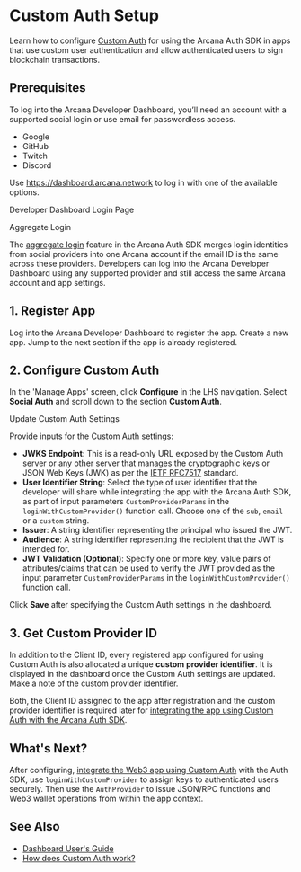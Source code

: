 # Custom Auth Setup

Learn how to configure [Custom Auth](../../concepts/authtype/custom-auth/) for using the Arcana Auth SDK in apps that use custom user authentication and allow authenticated users to sign blockchain transactions.

## Prerequisites

To log into the Arcana Developer Dashboard, you’ll need an account with a supported social login or use email for passwordless access.

- Google
- GitHub
- Twitch
- Discord

Use <https://dashboard.arcana.network> to log in with one of the available options.

Developer Dashboard Login Page

Aggregate Login

The [aggregate login](../../concepts/aggregatelogin/) feature in the Arcana Auth SDK merges login identities from social providers into one Arcana account if the email ID is the same across these providers. Developers can log into the Arcana Developer Dashboard using any supported provider and still access the same Arcana account and app settings.

## 1. Register App

Log into the Arcana Developer Dashboard to register the app. Create a new app. Jump to the next section if the app is already registered.

## 2. Configure Custom Auth

In the 'Manage Apps' screen, click **Configure** in the LHS navigation. Select **Social Auth** and scroll down to the section **Custom Auth**.

Update Custom Auth Settings

Provide inputs for the Custom Auth settings:

- **JWKS Endpoint**: This is a read-only URL exposed by the Custom Auth server or any other server that manages the cryptographic keys or JSON Web Keys (JWK) as per the [IETF RFC7517](https://datatracker.ietf.org/doc/html/rfc7517) standard.
- **User Identifier String**: Select the type of user identifier that the developer will share while integrating the app with the Arcana Auth SDK, as part of input parameters `CustomProviderParams` in the `loginWithCustomProvider()` function call. Choose one of the `sub`, `email` or a `custom` string.
- **Issuer**: A string identifier representing the principal who issued the JWT.
- **Audience**: A string identifier representing the recipient that the JWT is intended for.
- **JWT Validation (Optional)**: Specify one or more key, value pairs of attributes/claims that can be used to verify the JWT provided as the input parameter `CustomProviderParams` in the `loginWithCustomProvider()` function call.

Click **Save** after specifying the Custom Auth settings in the dashboard.

## 3. Get Custom Provider ID

In addition to the Client ID, every registered app configured for using Custom Auth is also allocated a unique **custom provider identifier**. It is displayed in the dashboard once the Custom Auth settings are updated. Make a note of the custom provider identifier.

Both, the Client ID assigned to the app after registration and the custom provider identifier is required later for [integrating the app using Custom Auth with the Arcana Auth SDK](../../auth/custom-auth/).

## What's Next?

After configuring, [integrate the Web3 app using Custom Auth](../../auth/custom-auth/) with the Auth SDK, use `loginWithCustomProvider` to assign keys to authenticated users securely. Then use the `AuthProvider` to issue JSON/RPC functions and Web3 wallet operations from within the app context.

## See Also

- [Dashboard User's Guide](../config-dApp-with-db/)
- [How does Custom Auth work?](../../concepts/authtype/custom-auth/)
